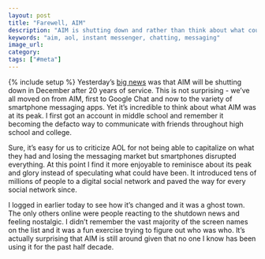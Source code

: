 ```yaml
---
layout: post
title: "Farewell, AIM"
description: "AIM is shutting down and rather than think about what could have been we should remember how it was in its prime."
keywords: "aim, aol, instant messenger, chatting, messaging"
image_url:
category:
tags: ["#meta"]
---
```

{% include setup %}
Yesterday’s [big news](https://www.theverge.com/2017/10/6/16435690/aim-shutting-down-after-20-years-aol-instant-messenger) was that AIM will be shutting down in December after 20 years of service. This is not surprising - we’ve all moved on from AIM, first to Google Chat and now to the variety of smartphone messaging apps. Yet it’s incredible to think about what AIM was at its peak. I first got an account in middle school and remember it becoming the defacto way to communicate with friends throughout high school and college.

Sure, it’s easy for us to criticize AOL for not being able to capitalize on what they had and losing the messaging market but smartphones disrupted everything. At this point I find it more enjoyable to reminisce about its peak and glory instead of speculating what could have been. It  introduced tens of millions of people to a digital social network and paved the way for every social network since.

I logged in earlier today to see how it’s changed and it was a ghost town. The only others online were people reacting to the shutdown news and feeling nostalgic. I didn’t remember the vast majority of the screen names on the list and it was a fun exercise trying to figure out who was who. It’s actually surprising that AIM is still around given that no one I know has been using it for the past half decade.
